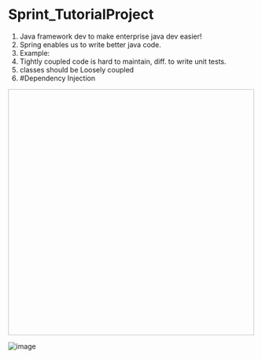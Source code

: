 # Sprint_TutorialProject

1. Java framework dev to make enterprise java dev easier!
2. Spring enables us to write better java code.
3. Example:
4. Tightly coupled code is hard to maintain, diff. to write unit tests.
5. classes should be Loosely coupled
6. #Dependency Injection
<img source ="https://github.com/Vaibhavwani11/Sprint_TutorialProject/assets/66110984/c571d85d-c152-4ec7-a7dc-94fa554c1139" width="500" height="500"> 

![image](https://github.com/Vaibhavwani11/Sprint_TutorialProject/assets/66110984/80f19131-bd49-43f5-9404-3b161d1e3f1f)

